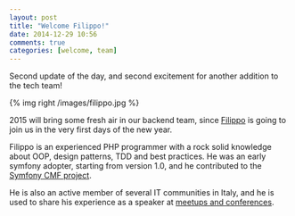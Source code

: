 ```yaml
---
layout: post
title: "Welcome Filippo!"
date: 2014-12-29 10:56
comments: true
categories: [welcome, team]
---
```


Second update of the day, and second
excitement for another addition to the
tech team!

<!-- more -->

{% img right /images/filippo.jpg %}

2015 will bring some fresh air in our
backend team, since [Filippo](https://www.linkedin.com/in/filippodesantis)
is going to join us in the very first
days of the new year.

Filippo is an experienced PHP programmer
with a rock solid knowledge about OOP,
design patterns, TDD and best practices.
He was an early symfony adopter, starting
from version 1.0, and he contributed to
the [Symfony CMF project](https://github.com/symfony-cmf).

He is also an active member of several IT
communities in Italy, and  he is used to
share his experience as a speaker at
[meetups and conferences](http://www.slideshare.net/p16).